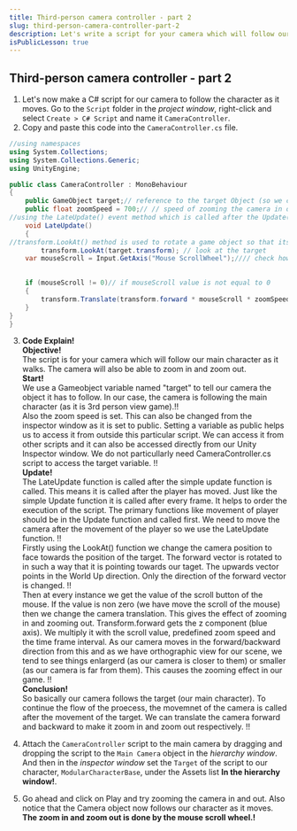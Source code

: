 ```yaml
---
title: Third-person camera controller - part 2
slug: third-person-camera-controller-part-2
description: Let's write a script for your camera which will follow our main character as it walks. The camera will also be able to zoom in and zoom out.
isPublicLesson: true
---
```


## Third-person camera controller - part 2

1. Let's now make a C# script for our camera to follow the character as it moves. Go to the `Script` folder in the _project window_,  right-click and select `Create > C# Script` and name it  `CameraController`.
2. Copy and paste this code into the `CameraController.cs` file.

```csharp
//using namespaces
using System.Collections;
using System.Collections.Generic;
using UnityEngine;

public class CameraController : MonoBehaviour
{
    public GameObject target;// reference to the target Object (so we can look at it when we are in normal play mode (not customizing))
    public float zoomSpeed = 700;// // speed of zooming the camera in or out
//using the LateUpdate() event method which is called after the Update() event method
    void LateUpdate()
    {
//transform.LookAt() method is used to rotate a game object so that its forward vector points at another point
        transform.LookAt(target.transform); // look at the target
    var mouseScroll = Input.GetAxis("Mouse ScrollWheel");//// check how much mouse was scrolled (use for camera zooming)
  

    if (mouseScroll != 0)// if mouseScroll value is not equal to 0
    {
        transform.Translate(transform.forward * mouseScroll * zoomSpeed * Time.deltaTime, Space.Self);//// zoom the camera in or out
    }
}
}
```
3. **Code Explain!** </br>
**Objective!** </br>
The script is for your camera which will follow our main character as it walks. The camera will also be able to zoom in and zoom out. </br>
**Start!** </br>
We use a Gameobject variable named "target" to tell our camera the object it has to follow. In our case, the camera is following the main character (as it is 3rd person view game).!! </br>
Also the zoom speed is set. This can also be changed from the inspector window as it is set to public. Setting a variable as public helps us to access it from outside this particular script. We can access it from other scripts and it can also be accessed directly from our Unity Inspector window. We do not particullarly need CameraController.cs script to access the target variable. !!</br>
**Update!**</br>
The LateUpdate function is called after the simple update function is called. This means it is called after the player has moved. Just like the simple Update function it is called after every frame. It helps to order the execution of the script. The primary functions like movement of player should be in the Update function and called first. We need to move the camera after the movement of the player so we use the LateUpdate function. !!</br>
Firstly using the LookAt() function we change the camera position to face towards the position of the target. The forward vector is rotated to in such a way that it is pointing towards our taget. The upwards vector points in the World Up direction. Only the direction of the forward vector is changed. !!</br> 
Then at every instance we get the value of the scroll button of the mouse. If the value is non zero (we have move the scroll of the mouse) then we change the camera translation. This gives the effect of zooming in and zooming out. Transform.forward gets the z component (blue axis). We multiply it with the scroll value, predefined zoom speed and the time frame interval. As our camera moves in the forward/backward direction from this and as we have orthographic view for our scene, we tend to see things enlargerd (as our camera is closer to them) or smaller (as our camera is far from them). This causes the zooming effect in our game. !! </br>
**Conclusion!** </br>
So basically our camera follows the target (our main character). To continue the flow of the proecess, the movemnet of the camera is called after the movement of the target. We can translate the camera forward and backward to make it zoom in and zoom out respectively. !!

[comment]: <GM: console - "The referenced script (Unknown) on this Behaviour is missing!" Also - drop the script into the inspector window rather than the hierarchy window? Do they both work the same?>

4. Attach the `CameraController` script to the main camera by dragging and dropping the script to the `Main Camera` object in the _hierarchy window_. And then in the _inspector window_ set the `Target` of the script to our character, `ModularCharacterBase`, under the Assets list **In the hierarchy window!**. 

[comment]: <GM: what do you mean by zooming the camera in and out?>

5. Go ahead and click on Play and try zooming the camera in and out. Also notice that the Camera object now follows our character as it moves. **The zoom in and zoom out is done by the mouse scroll wheel.!**
